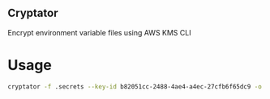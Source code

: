 Cryptator
---

Encrypt environment variable files using AWS KMS CLI

# Usage

```bash
cryptator -f .secrets --key-id b82051cc-2488-4ae4-a4ec-27cfb6f65dc9 -o .encrypted.secrets
```
